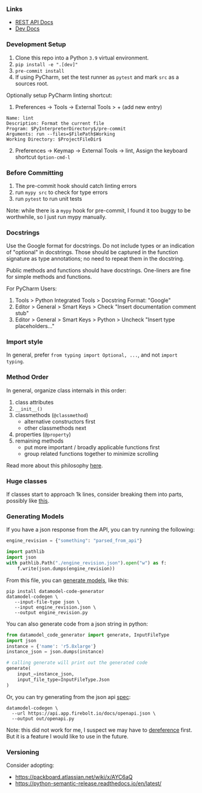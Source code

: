 ### Links

* [REST API Docs](https://docs.firebolt.io/integrations/connecting-via-rest-api)
* [Dev Docs](https://api.dev.firebolt.io/devDocs)

### Development Setup

1. Clone this repo into a Python `3.9` virtual environment.
1. `pip install -e ".[dev]"`
1. `pre-commit install`
1. If using PyCharm, set the test runner as `pytest` and mark `src` as a sources root.

Optionally setup PyCharm linting shortcut:

1. Preferences -> Tools -> External Tools > + (add new entry)
```
Name: lint
Description: Format the current file
Program: $PyInterpreterDirectory$/pre-commit
Arguments: run --files=$FilePath$Working 
Working Directory: $ProjectFileDir$
```
2. Preferences -> Keymap -> External Tools -> lint, 
   Assign the keyboard shortcut `Option-cmd-l`

### Before Committing

1. The pre-commit hook should catch linting errors
2. run `mypy src` to check for type errors
3. run `pytest` to run unit tests

Note: while there is a `mypy` hook for pre-commit, 
I found it too buggy to be worthwhile, so I just run mypy manually. 

### Docstrings

Use the Google format for docstrings. Do not include types or an indication 
of "optional" in docstrings. Those should be captured in the function signature 
as type annotations; no need to repeat them in the docstring.

Public methods and functions should have docstrings. 
One-liners are fine for simple methods and functions.

For PyCharm Users:

1. Tools > Python Integrated Tools > Docstring Format: "Google"
2. Editor > General > Smart Keys > Check "Insert documentation comment stub"
3. Editor > General > Smart Keys > Python > Uncheck "Insert type placeholders..."

### Import style

In general, prefer `from typing import Optional, ...`, and not `import typing`.

### Method Order

In general, organize class internals in this order:

1. class attributes
2. `__init__()`
3. classmethods (`@classmethod`)
   * alternative constructors first
   * other classmethods next
4. properties (`@property`)
5. remaining methods 
   * put more important / broadly applicable functions first
   * group related functions together to minimize scrolling

Read more about this philosophy 
[here](https://softwareengineering.stackexchange.com/a/199317).

### Huge classes

If classes start to approach 1k lines, consider breaking them into parts, 
possibly like [this](https://stackoverflow.com/a/47562412).

### Generating Models

If you have a json response from the API, you can try running the following:
```python
engine_revision = {"something": "parsed_from_api"}

import pathlib
import json
with pathlib.Path("./engine_revision.json").open("w") as f:
    f.write(json.dumps(engine_revision))
```

From this file, you can [generate models](
https://pydantic-docs.helpmanual.io/datamodel_code_generator/), like this:
```shell
pip install datamodel-code-generator
datamodel-codegen \
   --input-file-type json \
   --input engine_revision.json \
   --output engine_revision.py
```

You can also generate code from a json string in python:
```python
from datamodel_code_generator import generate, InputFileType
import json
instance = {'name': 'r5.8xlarge'}
instance_json = json.dumps(instance)

# calling generate will print out the generated code
generate(
    input_=instance_json,
    input_file_type=InputFileType.Json
)
```

Or, you can try generating from the json api [spec](
https://api.app.firebolt.io/docs/openapi.json):
```shell
datamodel-codegen \
  --url https://api.app.firebolt.io/docs/openapi.json \
  --output out/openapi.py
```

Note: this did not work for me, I suspect we may have to [dereference](
https://github.com/koxudaxi/datamodel-code-generator/issues/500) first.
But it is a feature I would like to use in the future.

### Versioning

Consider adopting: 
 * https://packboard.atlassian.net/wiki/x/AYC6aQ
 * https://python-semantic-release.readthedocs.io/en/latest/
